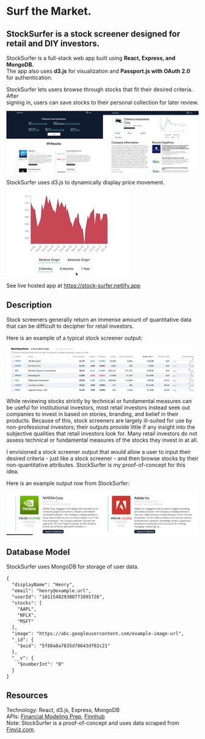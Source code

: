 # Surf the Market.
## StockSurfer is a stock screener designed for retail and DIY investors.

StockSurfer is a full-stack web app built using **React, Express, and MongoDB.**  
The app also uses **d3.js** for visualization and **Passport.js with OAuth 2.0** for authentication.

StockSurfer lets users browse through stocks that fit their desired criteria. After  
signing in, users can save stocks to their personal collection for later review.

![demo](public/demo.jpg)

StockSurfer uses d3.js to dynamically display price movement.

![demo](public/demo-chart.gif)
  
See live hosted app at https://stock-surfer.netlify.app

## Description

Stock screeners generally return an immense amount of quantitative data that can be difficult to decipher for retail investors. 

Here is an example of a typical stock screener output:

![typical stock screener example](public/ss-example.jpg)

While reviewing stocks strictly by technical or fundamental measures can be useful for institutional investors, most retail investors instead seek out companies to invest in based on stories, branding, and belief in their products. Because of this, stock screeners are largely ill-suited for use by non-professional investors; their outputs provide little if any insight into the subjective qualities that retail investors look for. Many retail investors do not assess technical or fundamental measures of the stocks they invest in at all.

I envisioned a stock screener output that would allow a user to input their desired criteria - just like a stock screener - and then browse stocks by their non-quantitative attributes. StockSurfer is my proof-of-concept for this idea.

Here is an example output row from StockSurfer:

![demo card](public/demo-card.png)

## Database Model

StockSurfer uses MongoDB for storage of user data.

    {
      "displayName": "Henry",
      "email": "henry@example.url",
      "userId": "101154829380773895726",
      "stocks": [
        "AAPL",
        "NFLX",
        "MSFT"
      ],
      "image": "https://abc.googleusercontent.com/example-image-url",
      "_id": {
        "$oid": "5f88a8a7835d78643df02c21"
      },
      "__v": {
        "$numberInt": "0"
      }
    }

## Resources
Technology: React, d3.js, Express, MongoDB  
APIs: [Financial Modeling Prep](https://financialmodelingprep.com), [Finnhub](https://finnhub.io/)   
Note: StockSurfer is a proof-of-concept and uses data scraped from [Finviz.com](https://finviz.com).
